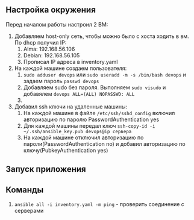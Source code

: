 ## Настройка окружения 
Перед началом работы настроил 2 ВМ:
1. Добавляем host-only сеть, чтобы можно было с хоста ходить в вм. По dhcp получил IP:
   1. Alma: 192.168.56.106
   2. Debian: 192.168.56.105
   3. Прописал IP адреса в inventory.yaml
2. На каждой машине создаем пользователя:
   1. `sudo adduser devops` или `sudo useradd -m -s /bin/bash devops` и задаем пароль `passwd devops`
   2. Добавляем sudo без пароля. Выполняем `sudo visudo` и добавялем `devops ALL=(ALL) NOPASSWD: ALL`
   3. 
3. Добавил ssh ключи на удаленные машины:
   1. На каждой машине в файле `/etc/ssh/sshd_config` включил авторизацию по паролю PasswordAuthentication yes
   2. Для каждой машины передал ключ `ssh-copy-id -i ~/.ssh/ansible_key.pub devops@ip сервера`
   3. На каждой машине отключил авторизацию по пароли(PasswordAuthentication no) и добавил авторизацию по ключу(PubkeyAuthentication yes)

## Запуск приложения

## Команды 
1. `ansible all -i inventory.yaml -m ping` - проверить соединение с серверами